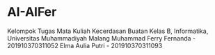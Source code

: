 # AI-AlFer
Kelompok Tugas Mata Kuliah Kecerdasan Buatan Kelas B, Informatika, Universitas Muhammadiyah Malang
Muhammad Ferry Fernanda - 201910370311052
Elma Aulia Putri - 201910370311093
